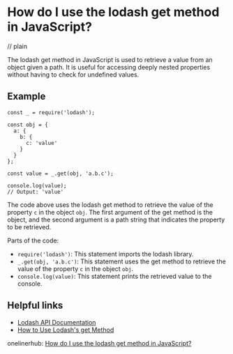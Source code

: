 # How do I use the lodash get method in JavaScript?
// plain

The lodash get method in JavaScript is used to retrieve a value from an object given a path. It is useful for accessing deeply nested properties without having to check for undefined values.

## Example


```
const _ = require('lodash');

const obj = {
  a: {
    b: {
      c: 'value'
    }
  }
};

const value = _.get(obj, 'a.b.c');

console.log(value);
// Output: 'value'
```

The code above uses the lodash get method to retrieve the value of the property `c` in the object `obj`. The first argument of the get method is the object, and the second argument is a path string that indicates the property to be retrieved.

Parts of the code:
- `require('lodash')`: This statement imports the lodash library.
- `_.get(obj, 'a.b.c')`: This statement uses the get method to retrieve the value of the property `c` in the object `obj`.
- `console.log(value)`: This statement prints the retrieved value to the console.

## Helpful links
- [Lodash API Documentation](https://lodash.com/docs/4.17.15)
- [How to Use Lodash's get Method](https://medium.com/@dmitriy.korobitsyn/how-to-use-lodashs-get-method-9f3ff9c2f6f3)

onelinerhub: [How do I use the lodash get method in JavaScript?](https://onelinerhub.com/javascript-lodash/how-do-i-use-the-lodash-get-method-in-javascript)